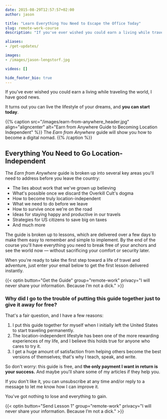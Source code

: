 ```yaml
---
date: 2015-08-29T12:57:57+02:00
author: jason

title: "Learn Everything You Need to Escape the Office Today"
slug: remote-work-course
description: "If you've ever wished you could earn a living while traveling the world, I have good news: you can live the lifestyle of your dreams, starting TODAY."

aliases:
- /get-updates/

images:
- /images/jason-lengstorf.jpg

videos: []

hide_footer_bio: true
---
```

If you've ever wished you could earn a living while traveling the world, I have good news.

It turns out you can live the lifestyle of your dreams, and **you can start today**.

{{% caption src="/images/earn-from-anywhere_header.jpg"
            align="aligncenter"
            alt="Earn from Anywhere Guide to Becoming Location Independent" %}}
  The *Earn from Anywhere* guide will show you how to become a digital nomad.
{{% /caption %}}

## Everything You Need to Go Location-Independent

The *Earn from Anywhere* guide is broken up into several key areas you'll need to address before you leave the country:

*   The lies about work that we've grown up believing
*   What's possible once we discard the Overkill Cult's dogma
*   How to become truly location-independent
*   What we need to do before we leave
*   How to survive once we're on the road
*   Ideas for staying happy and productive in our travels
*   Strategies for US citizens to save big on taxes
*   And much more

The guide is broken up to lessons, which are delivered over a few days to make them easy to remember and simple to implement. By the end of the course you'll have everything you need to break free of your anchors and see the world now — without sacrificing your comfort or security later.

When you're ready to take the first step toward a life of travel and adventure, just enter your email below to get the first lesson delivered instantly.

{{< optin button="Get the Guide"
          group="remote-work"
          privacy="I will never share your information. Because I&rsquo;m not a dick." >}}

### Why did I go to the trouble of putting this guide together just to give it away for free?

That's a fair question, and I have a few reasons:

1.  I put this guide together for myself when I initially left the United States to start traveling permanently.
2.  The location-independent lifestyle has been one of the more rewarding experiences of my life, and I believe this holds true for anyone who cares to try it.
3.  I get a huge amount of satisfaction from helping others become the best versions of themselves; that's why I teach, speak, and write.

So don't worry: this guide is free, and **the only payment I want in return is your success.** And maybe you'll share some of my articles if they help you.

If you don't like it, you can unsubscribe at any time and/or reply to a message to let me know how I can improve it.

You've got nothing to lose and everything to gain.

{{< optin button="Send Lesson 1"
          group="remote-work"
          privacy="I will never share your information. Because I&rsquo;m not a dick." >}}
